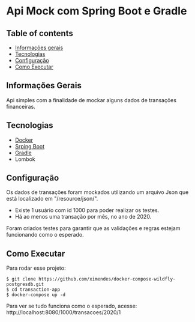 # Api Mock com Spring Boot e Gradle

## Table of contents
* [Informações gerais](#informaes-gerais)
* [Tecnologias](#tecnologias)
* [Configuração](#configuracao)
* [Como Executar](#como-executar)

## Informações Gerais
Api simples com a finalidade de mockar alguns dados de transações financeiras.

## Tecnologias
* [Docker](https://www.docker.com/)
* [Srping Boot](https://spring.io/projects/spring-boot)
* [Gradle](https://gradle.org/)
* Lombok

## Configuração

Os dados de transações foram mockados utilizando um arquivo Json que está localizado em "/resource/json/".

* Existe 1 usuário com id 1000 para poder realizar os testes.
* Há ao menos uma transação por mês, no ano de 2020.

Foram criados testes para garantir que as validações e regras estejam funcionando como o esperado.

## Como Executar
Para rodar esse projeto:

```
$ git clone https://github.com/ximendes/docker-compose-wildfly-postgresdb.git
$ cd transaction-app
$ docker-compose up -d
```

Para ver se tudo funciona como o esperado, acesse: http://localhost:8080/1000/transacoes/2020/1
